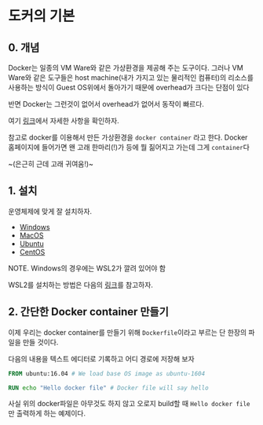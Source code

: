 # 도커의 기본

## 0. 개념

Docker는 일종의 VM Ware와 같은 가상환경을 제공해 주는 도구이다. 그러나 VM Ware와 같은 도구들은 host machine(내가 가지고 있는 물리적인 컴퓨터)의 리소스를 사용하는 방식이 Guest OS위에서 돌아가기 때문에 overhead가 크다는 단점이 있다

반면 Docker는 그런것이 없어서 overhead가 없어서 동작이 빠르다.

여기 [링크](https://geekflare.com/docker-vs-virtual-machine/)에서 자세한 사항을 확인하자.

참고로 docker를 이용해서 만든 가상환경을 `docker container` 라고 한다. Docker 홈페이지에 들어가면 왠 고래 한마리(!)가 등에 뭘 짊어지고 가는데 그게 `container`다

~(은근히 근데 고래 귀여움!)~

## 1. 설치

운영체제에 맞게 잘 설치하자.

- [Windows](https://docs.docker.com/docker-for-windows/install/)
- [MacOS](https://docs.docker.com/docker-for-mac/install/)
- [Ubuntu](https://docs.docker.com/engine/install/ubuntu/)
- [CentOS](https://docs.docker.com/engine/install/centos/)

NOTE. Windows의 경우에는 WSL2가 깔려 있어야 함

WSL2를 설치하는 방법은 다음의 [링크](https://docs.microsoft.com/en-us/windows/wsl/install-win10)를 참고하자.


## 2. 간단한 Docker container 만들기

이제 우리는 docker container를 만들기 위해 `Dockerfile`이라고 부르는 단 한장의 파일을 만들 것이다.

다음의 내용을 텍스트 에디터로 기록하고 어디 경로에 저장해 보자

```Dockerfile
FROM ubuntu:16.04 # We load base OS image as ubuntu-1604

RUN echo "Hello docker file" # Docker file will say hello
```

사실 위의 docker파일은 아무것도 하지 않고 오로지 build할 때 `Hello docker file`만 출력하게 하는 예제이다.
